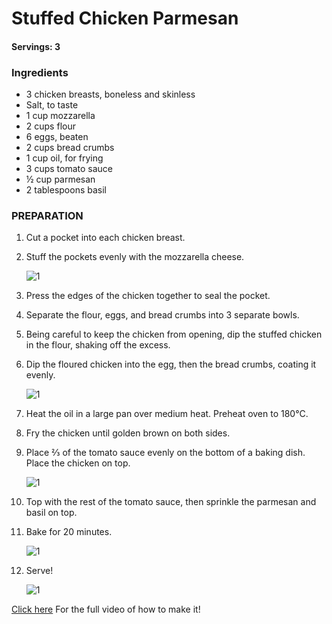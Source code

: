# Stuffed Chicken Parmesan

#### Servings: 3

### Ingredients 

* 3 chicken breasts, boneless and skinless
* Salt, to taste
* 1 cup mozzarella
* 2 cups flour
* 6 eggs, beaten
* 2 cups bread crumbs
* 1 cup oil, for frying
* 3 cups tomato sauce
* ½ cup parmesan
* 2 tablespoons basil

### PREPARATION

1. Cut a pocket into each chicken breast.
2. Stuff the pockets evenly with the mozzarella cheese.

    ![1](https://cloud.githubusercontent.com/assets/22593770/20465080/3777ae2c-af4d-11e6-9903-cd9799fffbd7.jpg)

3. Press the edges of the chicken together to seal the pocket.
4. Separate the flour, eggs, and bread crumbs into 3 separate bowls.
5. Being careful to keep the chicken from opening, dip the stuffed chicken in the flour, shaking off the excess.
6. Dip the floured chicken into the egg, then the bread crumbs, coating it evenly.

    ![1](https://cloud.githubusercontent.com/assets/22593770/20465107/b27052b4-af4d-11e6-9f0d-d4605c69c0e8.jpg)

7. Heat the oil in a large pan over medium heat. Preheat oven to 180°C.
8. Fry the chicken until golden brown on both sides.
9. Place ⅔ of the tomato sauce evenly on the bottom of a baking dish. Place the chicken on top.

    ![1](https://cloud.githubusercontent.com/assets/22593770/20465116/012ef8f6-af4e-11e6-83cf-2c4635499f8c.jpg)

10. Top with the rest of the tomato sauce, then sprinkle the parmesan and basil on top.
11. Bake for 20 minutes.

    ![1](https://cloud.githubusercontent.com/assets/22593770/20465054/8bdee6e8-af4c-11e6-889d-108b50085e24.jpg)

12. Serve!

    ![1](https://cloud.githubusercontent.com/assets/22593770/20465127/4df6e270-af4e-11e6-8ec4-af34deaa8ed7.jpg)
    
[Click here](https://www.buzzfeed.com/alvinzhou/prepare-yourself-for-complete-satisfaction-with-this-stuffed?bffbtasty&ref=bffbtasty&utm_term=.kpme8dVGr#.rwo6VWxAN) For the full video of how to make it!
